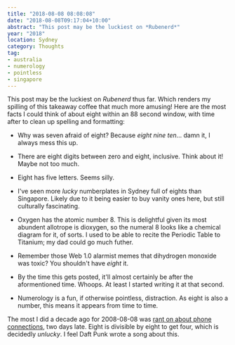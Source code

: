 ```yaml
---
title: "2018-08-08 08:08:08"
date: "2018-08-08T09:17:04+10:00"
abstract: "This post may be the luckiest on *Rubenerd*"
year: "2018"
location: Sydney
category: Thoughts
tag:
- australia
- numerology
- pointless
- singapore
---
```

This post may be the luckiest on *Rubenerd* thus far. Which renders my spilling of this takeaway coffee that much more amusing! Here are the most facts I could think of about eight within an 88 second window, with time after to clean up spelling and formatting:

* Why was seven afraid of eight? Because *eight nine ten*... damn it, I always mess this up.

* There are eight digits between zero and eight, inclusive. Think about it! Maybe not too much.

* Eight has five letters. Seems silly.

* I've seen more *lucky* numberplates in Sydney full of eights than Singapore. Likely due to it being easier to buy vanity ones here, but still culturally fascinating.

* Oxygen has the atomic number 8. This is delightful given its most abundent allotrope is dioxygen, so the numeral 8 looks like a chemical diagram for it, of sorts. I used to be able to recite the Periodic Table to Titanium; my dad could go much futher.

*  Remember those Web 1.0 alarmist memes that dihydrogen monoxide was toxic? You shouldn't have *eight* it.

* By the time this gets posted, it'll almost certainly be after the aformentioned time. Whoops. At least I started writing it at that second.

* Numerology is a fun, if otherwise pointless, distraction. As eight is also a number, this means it appears from time to time.

The most I did a decade ago for 2008-08-08 was [rant on about phone connections], two days late. Eight is divisible by eight to get four, which is decidedly *unlucky*. I feel Daft Punk wrote a song about this.

[rant on about phone connections]: https://rubenerd.com/p1227/

